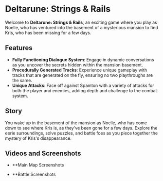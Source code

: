 # Deltarune: Strings & Rails

Welcome to **Deltarune: Strings & Rails**, an exciting game where you play as Noelle, who has ventured into the basement of a mysterious mansion to find Kris, who has been missing for a few days.

## Features

- **Fully Functioning Dialogue System**: Engage in dynamic conversations as you uncover the secrets hidden within the mansion basement.
- **Procedurally Generated Tracks**: Experience unique gameplay with tracks that are generated on the fly, ensuring no two playthroughs are the same.
- **Unique Attacks**: Face off against Spamton with a variety of attacks for both the player and enemies, adding depth and challenge to the combat system.

## Story

You wake up in the basement of the mansion as Noelle, who has come down to see where Kris is, as they've been gone for a few days. 
Explore the eerie surroundings, solve puzzles, and battle foes as you piece together the mystery of Kris's disappearance.

## Videos and Screenshots

- **Main Map Screenshots
  
- **Battle Screenshots
